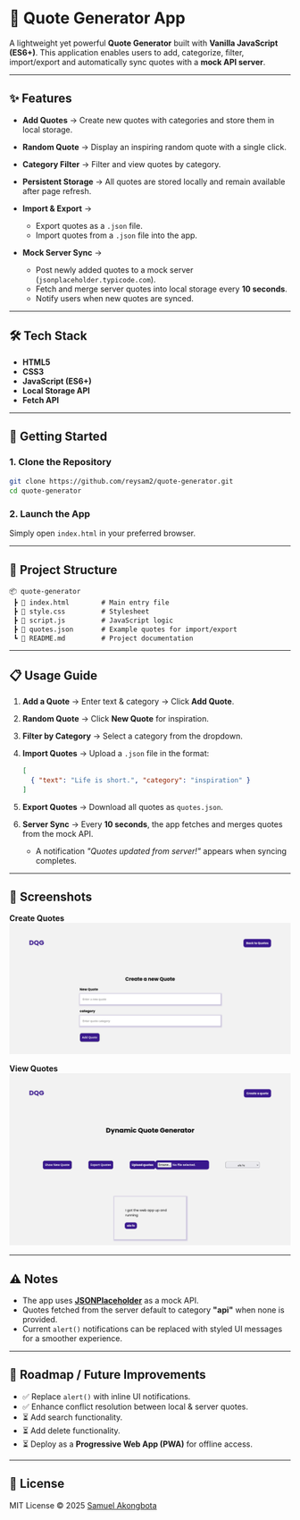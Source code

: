 # 📖 Quote Generator App

A lightweight yet powerful **Quote Generator** built with **Vanilla JavaScript (ES6+)**.
This application enables users to add, categorize, filter, import/export and automatically sync quotes with a **mock API server**.

---

## ✨ Features

* **Add Quotes** → Create new quotes with categories and store them in local storage.
* **Random Quote** → Display an inspiring random quote with a single click.
* **Category Filter** → Filter and view quotes by category.
* **Persistent Storage** → All quotes are stored locally and remain available after page refresh.
* **Import & Export** →

  * Export quotes as a `.json` file.
  * Import quotes from a `.json` file into the app.
* **Mock Server Sync** →

  * Post newly added quotes to a mock server (`jsonplaceholder.typicode.com`).
  * Fetch and merge server quotes into local storage every **10 seconds**.
  * Notify users when new quotes are synced.

---

## 🛠️ Tech Stack

* **HTML5**
* **CSS3**
* **JavaScript (ES6+)**
* **Local Storage API**
* **Fetch API**

---

## 🚀 Getting Started

### 1. Clone the Repository

```bash
git clone https://github.com/reysam2/quote-generator.git
cd quote-generator
```

### 2. Launch the App

Simply open `index.html` in your preferred browser.

---

## 📂 Project Structure

```
📦 quote-generator
 ┣ 📜 index.html        # Main entry file
 ┣ 📜 style.css         # Stylesheet
 ┣ 📜 script.js         # JavaScript logic
 ┣ 📜 quotes.json       # Example quotes for import/export
 ┗ 📜 README.md         # Project documentation
```

---

## 📋 Usage Guide

1. **Add a Quote** → Enter text & category → Click **Add Quote**.
2. **Random Quote** → Click **New Quote** for inspiration.
3. **Filter by Category** → Select a category from the dropdown.
4. **Import Quotes** → Upload a `.json` file in the format:

   ```json
   [
     { "text": "Life is short.", "category": "inspiration" }
   ]
   ```
5. **Export Quotes** → Download all quotes as `quotes.json`.
6. **Server Sync** → Every **10 seconds**, the app fetches and merges quotes from the mock API.

   * A notification *"Quotes updated from server!"* appears when syncing completes.

---

## 📸 Screenshots

**Create Quotes**
![Create Quotes](dom-manipulation/quotes-media/DQG-CreateQuotes.png?raw=true)

**View Quotes**
![Quotes View](dom-manipulation/quotes-media/DQG-Quotes.png?raw=true)

---

## ⚠️ Notes

* The app uses **[JSONPlaceholder](https://jsonplaceholder.typicode.com/)** as a mock API.
* Quotes fetched from the server default to category **"api"** when none is provided.
* Current `alert()` notifications can be replaced with styled UI messages for a smoother experience.

---

## 🧩 Roadmap / Future Improvements

* ✅ Replace `alert()` with inline UI notifications.
* ✅ Enhance conflict resolution between local & server quotes.
* ⏳ Add search functionality.
* ⏳ Add delete functionality.
* ⏳ Deploy as a **Progressive Web App (PWA)** for offline access.

---

## 📜 License

MIT License © 2025 [Samuel Akongbota](https://github.com/reysam2)
